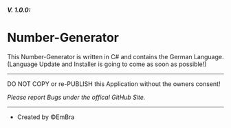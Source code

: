 **_V. 1.0.0:_**

# Number-Generator

This Number-Generator is written in C# and contains the German Language. (Language Update and Installer is going to come as soon as possible!)

----------------------------------------------------------------------------------------------------------------------------------------------------------------

DO NOT COPY or re-PUBLISH this Application without the owners consent!

_Please report Bugs under the offical GitHub Site._

----------------------------------------------------------------------------------------------------------------------------------------------------------------

- Created by ©️EmBra
